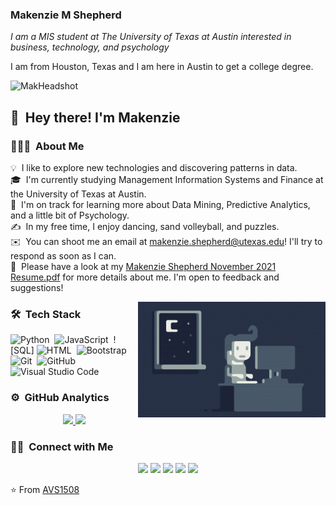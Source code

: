 ### Makenzie M Shepherd
*I am a MIS student at The University of Texas at Austin interested in business, technology, and psychology*

I am from Houston, Texas and I am here in Austin to get a college degree.

![MakHeadshot](https://user-images.githubusercontent.com/89611221/153029737-2d81ddfe-cc70-4ee0-ae97-0cf834b1d5a8.JPG)


## 👋 &nbsp;Hey there! I'm Makenzie

### 👨🏻‍💻 &nbsp;About Me

💡  &nbsp;I like to explore new technologies and discovering patterns in data.\
🎓 &nbsp;I'm currently studying Management Information Systems and Finance at the University of Texas at Austin.\
🌱 &nbsp;I'm on track for learning more about Data Mining, Predictive Analytics, and a little bit of Psychology.\
✍️ &nbsp;In my free time, I enjoy dancing, sand volleyball, and puzzles.\
✉️ &nbsp;You can shoot me an email at makenzie.shepherd@utexas.edu! I'll try to respond as soon as I can.\
📄 &nbsp;Please have a look at my [Makenzie Shepherd November 2021 Resume.pdf](https://github.com/Makenzie-Shepherd/makenzie-shepherd/files/8025649/Makenzie.Shepherd.November.2021.Resume.pdf) for more details about me. I'm open to feedback and suggestions!

<img alt="Night Coding" src="https://raw.githubusercontent.com/AVS1508/AVS1508/master/assets/Night-Coding.gif" align="right"/>

### 🛠 &nbsp;Tech Stack

![Python](https://img.shields.io/badge/-Python-333333?style=flat&logo=python)&nbsp;
![JavaScript](https://img.shields.io/badge/-JavaScript-333333?style=flat&logo=javascript)&nbsp;
![SQL]
![HTML](https://img.shields.io/badge/-HTML-333333?style=flat&logo=HTML5)&nbsp;
![Bootstrap](https://img.shields.io/badge/-Bootstrap-333333?style=flat&logo=bootstrap&logoColor=563D7C)\
![Git](https://img.shields.io/badge/-Git-333333?style=flat&logo=git)&nbsp;
![GitHub](https://img.shields.io/badge/-GitHub-333333?style=flat&logo=github)&nbsp;
![Visual Studio Code](https://img.shields.io/badge/-Visual%20Studio%20Code-333333?style=flat&logo=visual-studio-code&logoColor=007ACC)&nbsp;

### ⚙️ &nbsp;GitHub Analytics

<p align="center">
<a href="https://github.com/AVS1508">
  <img height="180em" src="https://github-readme-stats-eight-theta.vercel.app/api?username=AVS1508&show_icons=true&theme=vue-dark&include_all_commits=true&count_private=true" />
  <img height="180em" src="https://github-readme-stats-eight-theta.vercel.app/api/top-langs/?username=AVS1508&layout=compact&exclude_lang=java+r&theme=vue-dark" />
</a>
</p>

### 🤝🏻 &nbsp;Connect with Me

<p align="center">
<a href="https://linkedin.com/in/makenzieshepherd"><img src="https://img.shields.io/badge/-Aditya%20Vikram%20Singh-0077B5?style=flat-square&logo=Linkedin&logoColor=white"/></a>
<a href="mailto:avsingh@umass.edu"><img src="https://img.shields.io/badge/-avsingh@umass.edu-D14836?style=flat-square&logo=Gmail&logoColor=white"/></a>
<a href="https://instagram.com/makenzie_shepherd"><img src="https://img.shields.io/badge/-@adityavs__-E4405F?style=flat-square&logo=Instagram&logoColor=white"/></a>
<a href="https://facebook.com/AVS1508"><img src="https://img.shields.io/badge/-@AVS1508-1877F2?style=flat-square&logo=Facebook&logoColor=white"/></a>
<a href="https://www.behance.net/AVS1508"><img src="https://img.shields.io/badge/-@AVS1508-1769FF?style=flat-square&logo=Behance&logoColor=white"/></a>
</p>

⭐️ From [AVS1508](https://github.com/AVS1508)

